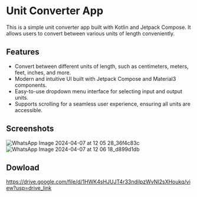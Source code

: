 # Unit Converter App

This is a simple unit converter app built with Kotlin and Jetpack Compose. It allows users to convert between various units of length conveniently.

## Features

- Convert between different units of length, such as centimeters, meters, feet, inches, and more.
- Modern and intuitive UI built with Jetpack Compose and Material3 components.
- Easy-to-use dropdown menu interface for selecting input and output units.
- Supports scrolling for a seamless user experience, ensuring all units are accessible.

## Screenshots

![WhatsApp Image 2024-04-07 at 12 05 28_36f4c83c](https://github.com/shhivaansh/Unit-Converter/assets/166250589/d298fee9-0a06-498b-b921-f302c8bd5420)
![WhatsApp Image 2024-04-07 at 12 06 18_d899d1db](https://github.com/shhivaansh/Unit-Converter/assets/166250589/71e0b9dc-0522-42d5-9f5e-f67d0b6bd2b0)



## Dowload
https://drive.google.com/file/d/1HWK4sHJUJT4r33ndilpzWvNI2sXHoukq/view?usp=drive_link

